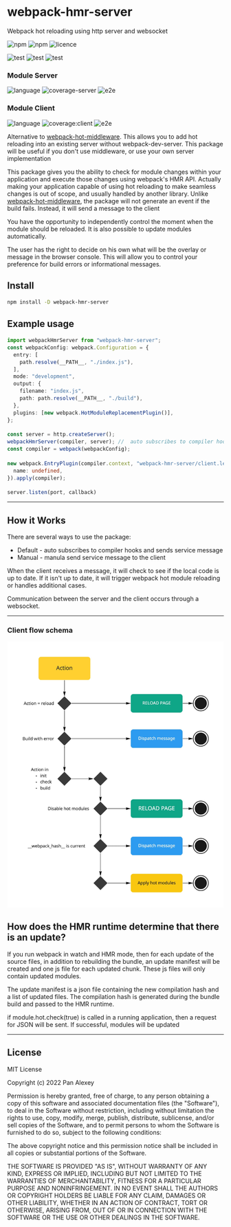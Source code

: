 # webpack-hmr-server
Webpack hot reloading using http server and websocket

![npm](https://img.shields.io/npm/v/webpack-hmr-server)
![npm](https://img.shields.io/npm/dm/webpack-hmr-server)
![licence](https://img.shields.io/badge/licence-MIT-green)

![test](https://img.shields.io/badge/ReactJS-success-green)
![test](https://img.shields.io/badge/VueJS-wait-red)
![test](https://img.shields.io/badge/VanillaJS-done-green)

### Module Server 
![language](https://img.shields.io/badge/language-typescript-blue)
![coverage-server](https://img.shields.io/badge/coverage-100%25-green)
![e2e](https://img.shields.io/badge/e2e-done-green)

### Module Client
![language](https://img.shields.io/badge/language-typescript-blue)
![coverage:client](https://img.shields.io/badge/coverage-100%25-green)
![e2e](https://img.shields.io/badge/e2e-done-green)


Alternative to [webpack-hot-middleware](https://www.npmjs.com/package/webpack-hot-middleware). This allows you to add hot reloading into an existing server without webpack-dev-server. This package will be useful if you don't use middleware, or use your own server implementation

This package gives you the ability to check for module changes within your application and execute those changes using webpack's HMR API. 
Actually making your application capable of using hot reloading to make seamless changes is out of scope, and usually handled by another library.
Unlike [webpack-hot-middleware](https://www.npmjs.com/package/webpack-hot-middleware), the package will not generate an event if the build fails. Instead, it will send a message to the client

You have the opportunity to independently control the moment when the module should be reloaded. It is also possible to update modules automatically.

The user has the right to decide on his own what will be the overlay or message in the browser console. This will allow you to control your preference for build errors or informational messages.

## Install

```sh
npm install -D webpack-hmr-server
```

## Example usage

```ts
import webpackHmrServer from "webpack-hmr-server";
const webpackConfig: webpack.Configuration = {
  entry: [
    path.resolve(__PATH__, "./index.js"),
  ],
  mode: "development",
  output: {
    filename: "index.js",
    path: path.resolve(__PATH__, "./build"),
  },
  plugins: [new webpack.HotModuleReplacementPlugin()],
};

const server = http.createServer();
webpackHmrServer(compiler, server); //  auto subscribes to compiler hooks and sends service message
const compiler = webpack(webpackConfig);

new webpack.EntryPlugin(compiler.context, "webpack-hmr-server/client.legacy.js", {
  name: undefined,
}).apply(compiler);

server.listen(port, callback)
```

- - -

## How it Works

There are several ways to use the package:
 * Default - auto subscribes to compiler hooks and sends service message
 * Manual - manula send service message to the client

When the client receives a message, it will check to see if the local code is up to date. If it isn't up to date, it will trigger webpack hot module reloading or handles additional cases.

Communication between the server and the client occurs through a websocket.

- - -
### Client flow schema

![Client flow schema](https://github.com/pan-alexey/webpack-hmr-server/blob/main/static/flow-client.jpg?raw=true)

## How does the HMR runtime determine that there is an update?

If you run webpack in watch and HMR mode, then for each update of the source files, in addition to rebuilding the bundle, an update manifest will be created and one js file for each updated chunk. These js files will only contain updated modules.


The update manifest is a json file containing the new compilation hash and a list of updated files. The compilation hash is generated during the bundle build and passed to the HMR runtime.

if module.hot.check(true) is called in a running application, then a request for JSON will be sent. If successful, modules will be updated

- - -

## License

MIT License

Copyright (c) 2022 Pan Alexey

Permission is hereby granted, free of charge, to any person obtaining a copy
of this software and associated documentation files (the "Software"), to deal
in the Software without restriction, including without limitation the rights
to use, copy, modify, merge, publish, distribute, sublicense, and/or sell
copies of the Software, and to permit persons to whom the Software is
furnished to do so, subject to the following conditions:

The above copyright notice and this permission notice shall be included in all
copies or substantial portions of the Software.

THE SOFTWARE IS PROVIDED "AS IS", WITHOUT WARRANTY OF ANY KIND, EXPRESS OR
IMPLIED, INCLUDING BUT NOT LIMITED TO THE WARRANTIES OF MERCHANTABILITY,
FITNESS FOR A PARTICULAR PURPOSE AND NONINFRINGEMENT. IN NO EVENT SHALL THE
AUTHORS OR COPYRIGHT HOLDERS BE LIABLE FOR ANY CLAIM, DAMAGES OR OTHER
LIABILITY, WHETHER IN AN ACTION OF CONTRACT, TORT OR OTHERWISE, ARISING FROM,
OUT OF OR IN CONNECTION WITH THE SOFTWARE OR THE USE OR OTHER DEALINGS IN THE
SOFTWARE.
